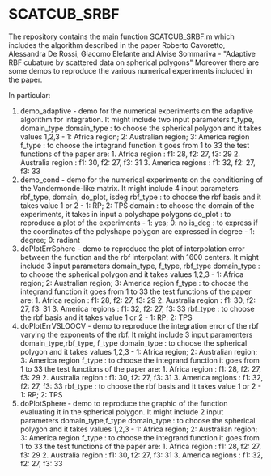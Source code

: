 # SCATCUB_SRBF

The repository contains the main function SCATCUB_SRBF.m which includes the algorithm described in the paper
Roberto Cavoretto, Alessandra De Rossi, Giacomo Elefante and Alvise Sommariva - "Adaptive RBF cubature by scattered data on spherical polygons" 
Moreover there are some demos to reproduce the various numerical experiments included in the paper.

In particular:
  1. demo_adaptive     - demo for the numerical experiments on the adaptive algorithm for integration. It might include two input parameters f_type, domain_type
                         domain_type : to choose the spherical polygon and it takes values 1,2,3 - 1: Africa region; 2: Australian region; 3: America region
                         f_type      : to choose the integrand function it goes from 1 to 33
                                       the test functions of the paper are:     1. Africa region    : f1: 28, f2: 27, f3: 29
                                                                                2. Australia region : f1: 30, f2: 27, f3: 31
                                                                                3. America regions  : f1: 32, f2: 27, f3: 33
  2. demo_cond         - demo for the numerical experiments on the conditioning of the Vandermonde-like matrix. It might include 4 input parameters rbf_type, domain, do_plot, isdeg
                         rbf_type    : to choose the rbf basis and it takes value 1 or 2 - 1:  RP; 2: TPS 
                         domain      : to choose the domain of the experiments, it takes in input a polyshape polygons
                         do_plot     : to reproduce a plot of the experiments - 1: yes; 0: no
                         is_deg      : to express if the coordinates of the polyshape polygon are expressed in degree - 1: degree; 0: radiant
  3. doPlotErrSphere   - demo to reproduce the plot of interpolation error between the function and the rbf interpolant with 1600 centers. It might include 3 input parameters domain_type, f_type, rbf_type
                         domain_type : to choose the spherical polygon and it takes values 1,2,3 - 1: Africa region; 2: Australian region; 3: America region
                         f_type      : to choose the integrand function it goes from 1 to 33
                                       the test functions of the paper are:     1. Africa region    : f1: 28, f2: 27, f3: 29
                                                                                2. Australia region : f1: 30, f2: 27, f3: 31
                                                                                3. America regions  : f1: 32, f2: 27, f3: 33
                         rbf_type    : to choose the rbf basis and it takes value 1 or 2 - 1:  RP; 2: TPS
  4. doPlotErrVSLOOCV  - demo to reproduce the integration error of the rbf varying the exponents of the rbf. It might include 3 input paramenters domain_type,rbf_type, f_type
                         domain_type : to choose the spherical polygon and it takes values 1,2,3 - 1: Africa region; 2: Australian region; 3: America region
                         f_type      : to choose the integrand function it goes from 1 to 33
                                       the test functions of the paper are:     1. Africa region    : f1: 28, f2: 27, f3: 29
                                                                                2. Australia region : f1: 30, f2: 27, f3: 31
                                                                                3. America regions  : f1: 32, f2: 27, f3: 33
                         rbf_type    : to choose the rbf basis and it takes value 1 or 2 - 1:  RP; 2: TPS
  5. doPlotSphere      - demo to reproduce the graphic of the function evaluating it in the spherical polygon. It might include 2 input parameters domain_type,f_type
                         domain_type : to choose the spherical polygon and it takes values 1,2,3 - 1: Africa region; 2: Australian region; 3: America region
                         f_type      : to choose the integrand function it goes from 1 to 33
                                       the test functions of the paper are:     1. Africa region    : f1: 28, f2: 27, f3: 29
                                                                                2. Australia region : f1: 30, f2: 27, f3: 31
                                                                                3. America regions  : f1: 32, f2: 27, f3: 33
